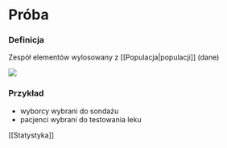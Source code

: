 # Próba
### Definicja
Zespół elementów wylosowany z [[Populacja|populacji]] (dane)

![](img/proba1.PNG)
### Przykład
- wyborcy wybrani do sondażu
- pacjenci wybrani do testowania leku

[[Statystyka]]